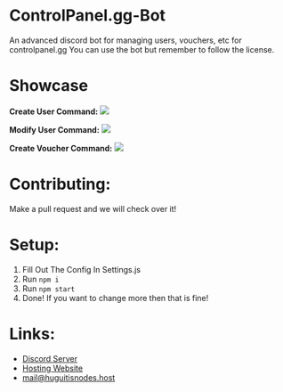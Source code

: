 # ControlPanel.gg-Bot
An advanced discord bot for managing users, vouchers, etc for controlpanel.gg
You can use the bot but remember to follow the license.

# Showcase
**Create User Command:**
![](https://media3.giphy.com/media/5Y88aub3BkyLl20x8a/giphy.gif?cid=790b7611fe9f3ef051c2b4ce14b70cd7b392b99f943cf45d&rid=giphy.gif)

**Modify User Command:**
![](https://media0.giphy.com/media/KYtwAUTXH8aQUNZCJ2/giphy.gif?cid=790b7611e405b3049878f443d8c0dd1bbbf68365adc31279&rid=giphy.gif)

**Create Voucher Command:**
![](https://media3.giphy.com/media/Y7kmLnU3tJAs503WL8/giphy.gif?cid=790b7611dc841325f9cdf8b306ce5c04f9f851ffa93327ed&rid=giphy.gif)

# Contributing:
Make a pull request and we will check over it!

# Setup:
1. Fill Out The Config In Settings.js
2. Run `npm i`
3. Run `npm start`
4. Done! If you want to change more then that is fine!


# Links:
- [Discord Server](https://discord.gg/CVbPZRt9yG)
- [Hosting Website](https://huguitisnodes.host)
- mail@huguitisnodes.host

